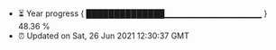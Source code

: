 - ⏳ Year progress { ██████████████▁▁▁▁▁▁▁▁▁▁▁▁▁▁▁▁ } 48.36 %
- ⏰ Updated on Sat, 26 Jun 2021 12:30:37 GMT

